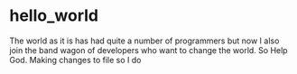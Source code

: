 # hello_world
The world as it is has had quite a number of programmers but now I also join the band wagon of developers who want to change the world.
So Help God.
Making changes to   file so I do 
